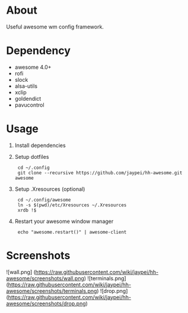 
# About

Useful awesome wm config framework.

# Dependency

* awesome 4.0+
* rofi
* slock
* alsa-utils
* xclip
* goldendict
* pavucontrol

# Usage

1. Install dependencies
1. Setup dotfiles

        cd ~/.config
        git clone --recursive https://github.com/jaypei/hh-awesome.git awesome

1. Setup .Xresources (optional)

        cd ~/.config/awesome
        ln -s $(pwd)/etc/Xresources ~/.Xresources
        xrdb !$

1. Restart your awesome window manager

        echo "awesome.restart()" | awesome-client

# Screenshots

![wall.png] (https://raw.githubusercontent.com/wiki/jaypei/hh-awesome/screenshots/wall.png)
![terminals.png] (https://raw.githubusercontent.com/wiki/jaypei/hh-awesome/screenshots/terminals.png)
![drop.png] (https://raw.githubusercontent.com/wiki/jaypei/hh-awesome/screenshots/drop.png)

